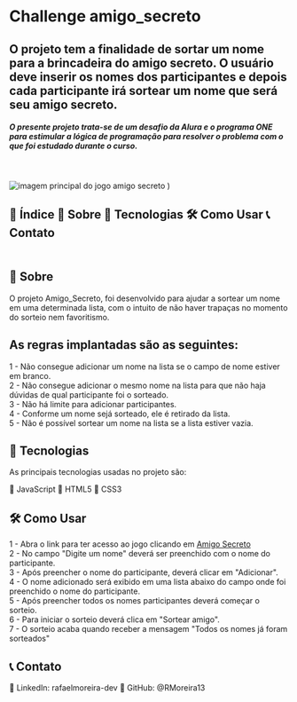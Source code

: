 <h1>Challenge amigo_secreto</h1>

  <h2>O projeto tem a finalidade de sortar um nome para a brincadeira do amigo secreto. O usuário deve inserir os nomes dos participantes e depois cada participante irá sortear um nome que será seu amigo secreto.</h2>
  <h5>O presente projeto trata-se de um desafio da Alura e o programa ONE para estimular a lógica de programação para resolver o problema com o que foi estudado durante o curso.</h5><br>

  ![imagem principal do jogo amigo secreto]()
)

<h2>📌 Índice
📜 Sobre
🚀 Tecnologias
🛠 Como Usar
📞 Contato <br><br></h2>

<h2>📜 Sobre</h2>  

<p>O projeto Amigo_Secreto, foi desenvolvido para ajudar a sortear um nome em uma determinada lista, com o intuito de não haver trapaças no momento do sorteio nem favoritismo.</p>

<h2>As regras implantadas são as seguintes:</h2>

1 - Não consegue adicionar um nome na lista se o campo de nome estiver em branco.<br>
2 - Não consegue adicionar o mesmo nome na lista para que não haja dúvidas de qual participante foi o sorteado.<br>
3 - Não há limite para adicionar participantes.<br>
4 - Conforme um nome sejá sorteado, ele é retirado da lista.<br>
5 - Não é possível sortear um nome na lista se a lista estiver vazia.<br>

<h2>🚀 Tecnologias</h2>

<p>As principais tecnologias usadas no projeto são:</p>

🔹 JavaScript
🔹 HTML5
🔹 CSS3

<h2>🛠 Como Usar</h2>

1 - Abra o link para ter acesso ao jogo  clicando em <a href = "http://127.0.0.1:5501/"> Amigo Secreto </a><br>
2 - No campo "Digite um nome" deverá ser preenchido com o nome do participante.<br>
3 - Após preencher o nome do participante, deverá clicar em "Adicionar".<br>
4 - O nome adicionado será exibido em uma lista abaixo do campo onde foi preenchido o nome do participante.<br>
5 - Após preencher todos os nomes participantes deverá começar o sorteio.<br>
6 - Para iniciar o sorteio deverá clica em "Sortear amigo".<br>
7 - O sorteio acaba quando receber a mensagem "Todos os nomes já foram sorteados"<br>

<h2>📞 Contato</h2>

🔗 LinkedIn: rafaelmoreira-dev 🐙 GitHub: @RMoreira13
